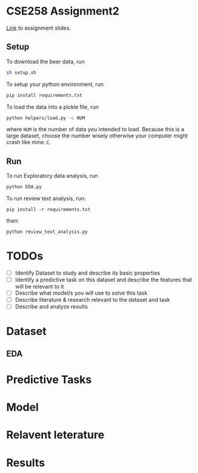 # CSE258 Assignment2
[Link](https://cseweb.ucsd.edu/classes/fa23/cse258-a/slides/assignment2_fa23.pdf) to assignment slides.
## Setup
To download the beer data, run
```bash
sh setup.sh
```
To setup your python environment, run
```bash
pip install requirements.txt
```

To load the data into a pickle file, run
```bash
python helpers/load.py -c NUM
```
where `NUM` is the number of data you intended to load. Because this is a large dataset, choose the number wisely otherwise your computer might crash like mine :(.

## Run
To run Exploratory data analysis, run
```bash
python EDA.py
```

To run review text analysis, run:
```
pip install -r requirements.txt
```
then:
```bash
python review_text_analysis.py
```

# TODOs
- [ ] Identify Dataset to study and describe its basic properties
- [ ] Identify a predictive task on this dataset and describe the features that will be relevant to it
- [ ] Describe what model/s you will use to solve this task
- [ ] Describe literature & research relevant to the dataset and task
- [ ] Describe and analyze results

# Dataset
## EDA
# Predictive Tasks
# Model
# Relavent leterature
# Results
